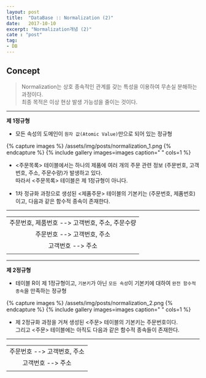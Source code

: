 ```yaml
---
layout: post
title:  "DataBase :: Normalization (2)"
date:   2017-10-10
excerpt: "Normalization개념 (2)"
cate : "post"
tag:
- DB
---
```


## Concept

> Normalization는 상호 종속적인 관계를 갖는 특성을 이용하여 무손실 분해하는 과정이다. <br/> 최종 목적은 이상 현상 발생 가능성을 줄이는 것이다.


---

**제 1정규형**

* 모든 속성의 도메인이 `원자 값(Atomic Value)`만으로 되어 있는 정규형

{% capture images %}
    /assets/img/posts/normalization_1.png
{% endcapture %}
{% include gallery images=images caption=" " cols=1 %}


* <주문목록> 테이블에서는 하나의 제품에 여러 개의 주문 관련 정보 (주문번호, 고객번호, 주소, 주문수량)가 발생하고 있다. <br/> 따라서 <주문목록> 테이블은 제 1정규형이 아니다.


* 1차 정규화 과정으로 생성된 <제품주문> 테이블의 기본키는 (주문번호, 제품번호)이고, 다음과 같은 함수적 종속이 존재한다.

---

|    |
|:-------:|
|  주문번호, 제품번호 --> 고객번호, 주소, 주문수량  |
|  주문번호 --> 고객번호, 주소  |
|  고객번호 --> 주소  |
| |

---

**제 2정규형**

* 테이블 R이 제 1정규형이고, `기본키`가 아닌 `모든 속성`이 기본키에 대하여 `완전 함수적 종속`을 만족하는 정규형

{% capture images %}
    /assets/img/posts/normalization_2.png
{% endcapture %}
{% include gallery images=images caption=" " cols=1 %}


* 제 2정규화 과정을 거쳐 생성된 <주문> 테이블의 기본키는 주문번호이다. <br/> 그리고 <주문> 테이블에는 아직도 다음과 같은 함수적 종속들이 존재한다.


---

|    |
|:-------:|
|  주문번호 --> 고객번호, 주소  |
|  고객번호 --> 주소  |
| |


